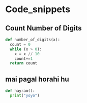 # Code_snippets

## Count Number of Digits
```python
def number_of_digits(x):
  count = 0
  while (x > 0):
    x = x // 10
    count+=1
  return count
```
## mai pagal horahi hu
```python
def hayram():
  print("yoyo")
```
